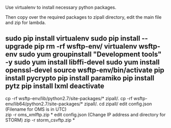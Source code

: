 Use virtualenv to install necessary python packages.

Then copy over the required packages to zipall directory, edit the main file and zip for lambda.


sudo pip install virtualenv
sudo pip install --upgrade pip
rm -rf wsftp-env/
virtualenv wsftp-env
sudo yum groupinstall "Development tools" -y
sudo yum install libffi-devel
sudo yum install openssl-devel
source wsftp-env/bin/activate
pip install pycrypto
pip install paramiko
pip install pytz
pip install lxml
deactivate
--
cp -rf wsftp-env/lib/python2.7/site-packages/* zipall/.
cp -rf wsftp-env/lib64/python2.7/site-packages/* zipall/.
cd zipall/
edit config.json 
(Filename for OMS is in UTC)  
zip -r oms_xmlftp.zip *
edit config.json 
(Change IP address and directory for STORM)
zip -r storm_csvftp.zip *


